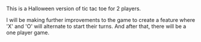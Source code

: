 This is a Halloween version of tic tac toe for 2 players.

I will be making further improvements to the game to create a feature where 'X' and 'O' will alternate to start their turns. And after that, there will be a one player game. 
